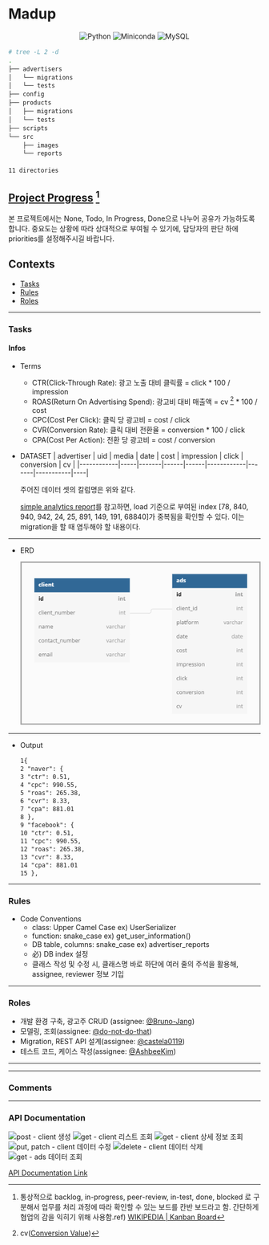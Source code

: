 # Madup

<div align="center">
  
  ![Python](https://img.shields.io/badge/Python-%20v3.8%20-blue.svg?&style=flat&logo=Python&logoColor=white&labelColor=abcdef&cacheSeconds=3600$logoWidth=60)
  ![Miniconda](https://img.shields.io/badge/Conda-%20miniconda%20-lightgreen.svg?&style=flat&logo=Anaconda&logoColor=white&labelColor=44A833&cacheSeconds=3600$logoWidth=60)
  ![MySQL](https://img.shields.io/badge/MySQL-%20v8.0%20-4479A1.svg?&style=flat&logo=MySQL&labelColor=ffffff&cacheSeconds=3600$logoWidth=80)
</div>

[//]: <app 추가되면 수정>

```bash
# tree -L 2 -d
.
├── advertisers
│   └── migrations
│   └── tests
├── config
├── products
│   ├── migrations
│   └── tests
├── scripts
└── src
    ├── images
    └── reports

11 directories
```

## [Project Progress](https://github.com/orgs/PreOnboarding-Team-C/projects/1/views/2) [^kanban]

본 프로젝트에서는 None, Todo, In Progress, Done으로 나누어 공유가 가능하도록 합니다. 중요도는 상황에 따라 상대적으로 부여될 수 있기에, 담당자의 판단 하에 priorities를 설정해주시길 바랍니다.

## Contexts
* [Tasks](#tasks)
* [Rules](#rules)
* [Roles](#roles)

---
### Tasks
#### Infos
* Terms 
  * CTR(Click-Through Rate): 광고 노출 대비 클릭률 = click * 100 / impression 
  * ROAS(Return On Advertising Spend): 광고비 대비 매출액 = cv [^1] * 100 / cost
  * CPC(Cost Per Click): 클릭 당 광고비 = cost / click
  * CVR(Conversion Rate): 클릭 대비 전환율 = conversion * 100 / click
  * CPA(Cost Per Action): 전환 당 광고비 = cost / conversion

* DATASET
  | advertiser | uid | media | date | cost | impression | click | conversion | cv |
  |------------|-----|-------|------|------|------------|-------|-----------|----|

  주어진 데이터 셋의 칼럼명은 위와 같다.

  [simple analytics report](./src/reports/analytics_day1.md)를 참고하면, load 기준으로 부여된 index [78, 840, 940, 942, 24, 25, 891, 149, 191, 68840]가 중복됨을 확인할 수 있다. 이는 migration을 할 때 염두해야 할 내용이다.

---
* ERD

  ![Alt test](./src/images/erd_v3.png "erd sketch - version 2")

---
* Output
  ```shell
  1{
  2 "naver": {
  3 "ctr": 0.51,
  4 "cpc": 990.55,
  5 "roas": 265.38,
  6 "cvr": 8.33,
  7 "cpa": 881.01
  8 },
  9 "facebook": {
  10 "ctr": 0.51,
  11 "cpc": 990.55,
  12 "roas": 265.38,
  13 "cvr": 8.33,
  14 "cpa": 881.01
  15 },
  ```

---
### Rules  
* Code Conventions
  * class: Upper Camel Case ex) UserSerializer
  * function: snake_case ex) get_user_information()
  * DB table, columns: snake_case ex) advertiser_reports
  * 必) DB index 설정
  * 클래스 작성 및 수정 시, 클래스명 바로 하단에 여러 줄의 주석을 활용해, assignee, reviewer 정보 기입

---
### Roles
* 개발 환경 구축, 광고주 CRUD (assignee: [@Bruno-Jang](https://github.com/Bruno-Jang))
* 모델링, 조회(assignee: [@do-not-do-that](https://github.com/do-not-do-that))
* Migration, REST API 설계(assignee: [@castela0119](https://github.com/castela0119))
* 테스트 코드, 케이스 작성(assignee: [@AshbeeKim](https://github.com/AshbeeKim))

---

[//]: <가산점은 현재 고려사항이 아니기에 pass>

---
### Comments
[^kanban]: 통상적으로 backlog, in-progress, peer-review, in-test, done, blocked 로 구분해서 업무를 처리 과정에 따라 확인할 수 있는 보드를 칸반 보드라고 함. 간단하게 협업의 감을 익히기 위해 사용함.ref) [WIKIPEDIA | Kanban Board](https://en.wikipedia.org/wiki/Kanban_board) 
[^1]: cv([Conversion Value](https://www.investopedia.com/terms/c/conversion-value.asp))
[^2]: 용어로 설명된 내용은 광고 채널(매체) 별 광고 효용에 대한 지표를 얻을 수 있는 일종의 보고서와 같다. 출력 형태는 소숫점 둘째자리까지 출력(이하 버림)하도록 하고, Output을 참고하면 됨.

---
### API Documentation
![post - client 생성](https://user-images.githubusercontent.com/75561289/166091129-e7490e54-aa22-4c95-a15d-b02655f15f25.png)
![get - client 리스트 조회](https://user-images.githubusercontent.com/75561289/166091138-01113c3f-648c-48e9-a50c-3304df9dd9a8.png)
![get - client 상세 정보 조회](https://user-images.githubusercontent.com/75561289/166091158-89496710-6352-4944-adf2-425334f4461d.png)
![put, patch - client 데이터 수정](https://user-images.githubusercontent.com/75561289/166091168-0739c40c-689a-4585-866d-1d6bbec07731.png)
![delete - client 데이터 삭제](https://user-images.githubusercontent.com/75561289/166091180-f7ec1ca5-ef7b-44b1-81fe-d23dcf4e65ec.png)
![get - ads 데이터 조회](https://user-images.githubusercontent.com/75561289/166091183-bf9690c4-fddd-44dd-923f-e073621f1f51.png)

[API Documentation Link](https://documenter.getpostman.com/view/18993145/UyrGAtt5)
